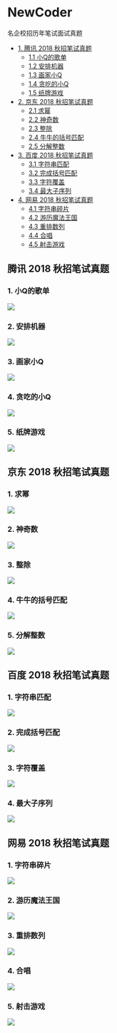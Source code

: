 # NewCoder
名企校招历年笔试面试真题

* [1. 腾讯 2018 秋招笔试真题](#1)
	* [1.1 小Q的歌单](#1.1)
	* [1.2 安排机器](#1.2)
	* [1.3 画家小Q](#1.3)
	* [1.4 贪吃的小Q](#1.4)
	* [1.5 纸牌游戏](#1.5)
* [2. 京东 2018 秋招笔试真题](#2)
	* [2.1 求幂](#2.1)
	* [2.2 神奇数](#2.2)
	* [2.3 整除](#2.3)
	* [2.4 牛牛的括号匹配](#2.4)
	* [2.5 分解整数](#2.5)
* [3. 百度 2018 秋招笔试真题](#3)
	* [3.1 字符串匹配](#3.1)
	* [3.2 完成括号匹配](#3.2)
	* [3.3 字符覆盖](#3.3)
	* [3.4 最大子序列](#3.4)
* [4. 网易 2018 秋招笔试真题](#4)
	* [4.1 字符串碎片](#4.1)
	* [4.2 游历魔法王国](#4.2)
	* [4.3 重排数列](#4.3)
	* [4.4 合唱](#4.4)
	* [4.5 射击游戏](#4.5)


<h2 id="1">腾讯 2018 秋招笔试真题</h2>

<h3 id="1.1">1. 小Q的歌单</h3>

![](./腾讯2018秋招笔试真题/assets/1小Q的歌单.jpg)

<h3 id="1.2">2. 安排机器</h3>

![](./腾讯2018秋招笔试真题/assets/2安排机器.jpg)

<h3 id="1.3">3. 画家小Q</h3>

![](./腾讯2018秋招笔试真题/assets/3画家小Q.jpg)

<h3 id="1.4">4. 贪吃的小Q</h3>

![](./腾讯2018秋招笔试真题/assets/4贪吃的小Q.jpg)

<h3 id="1.5">5. 纸牌游戏</h3>

![](./腾讯2018秋招笔试真题/assets/5纸牌游戏.jpg)




<h2 id="2">京东 2018 秋招笔试真题</h2>

<h3 id="2.1">1. 求幂</h3>

![](./京东2018秋招笔试真题/assets/1求幂.jpg)

<h3 id="2.2">2. 神奇数</h3>

![](./京东2018秋招笔试真题/assets/2神奇数.jpg)

<h3 id="2.3">3. 整除</h3>

![](./京东2018秋招笔试真题/assets/3整除.jpg)

<h3 id="2.4">4. 牛牛的括号匹配</h3>

![](./京东2018秋招笔试真题/assets/4牛牛的括号匹配.jpg)

<h3 id="2.5">5. 分解整数</h3>

![](./京东2018秋招笔试真题/assets/5分解整数.jpg)




<h2 id="3">百度 2018 秋招笔试真题</h2>

<h3 id="3.1">1. 字符串匹配</h3>

![](./百度2018秋招笔试真题/assets/1字符串匹配.jpg)

<h3 id="3.2">2. 完成括号匹配</h3>

![](./百度2018秋招笔试真题/assets/2完成括号匹配.jpg)

<h3 id="3.3">3. 字符覆盖</h3>

![](./百度2018秋招笔试真题/assets/3字符覆盖.jpg)

<h3 id="3.4">4. 最大子序列</h3>

![](./百度2018秋招笔试真题/assets/4最大子序列.jpg)





<h2 id="4">网易 2018 秋招笔试真题</h2>

<h3 id="4.1">1. 字符串碎片</h3>

![](./网易2018秋招笔试真题/assets/1字符串碎片.jpg)

<h3 id="4.2">2. 游历魔法王国</h3>

![](./网易2018秋招笔试真题/assets/2游历魔法王国.jpg)

<h3 id="4.3">3. 重排数列</h3>

![](./网易2018秋招笔试真题/assets/3重排数列.jpg)

<h3 id="4.4">4. 合唱</h3>

![](./网易2018秋招笔试真题/assets/4合唱.jpg)

<h3 id="4.5">5. 射击游戏</h3>

![](./网易2018秋招笔试真题/assets/5射击游戏.jpg)
